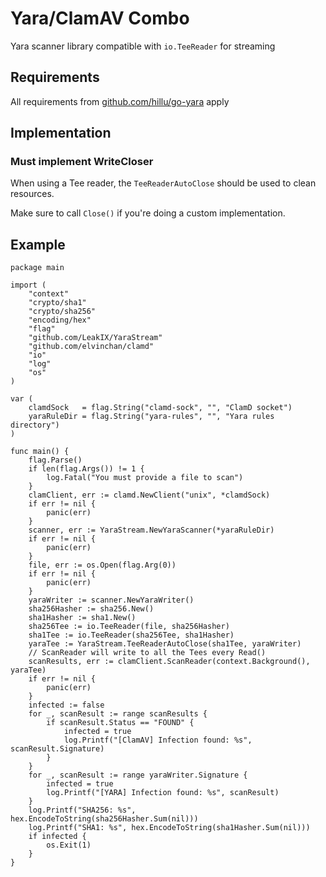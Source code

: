 # Yara/ClamAV Combo

Yara scanner library compatible with `io.TeeReader` for streaming

## Requirements

All requirements from [github.com/hillu/go-yara](https://github.com/hillu/go-yara) apply

## Implementation

### Must implement WriteCloser

When using a Tee reader, the `TeeReaderAutoClose` should be used to clean resources.

Make sure to call `Close()` if you're doing a custom implementation.

## Example

```golang
package main

import (
	"context"
	"crypto/sha1"
	"crypto/sha256"
	"encoding/hex"
	"flag"
	"github.com/LeakIX/YaraStream"
	"github.com/elvinchan/clamd"
	"io"
	"log"
	"os"
)

var (
	clamdSock   = flag.String("clamd-sock", "", "ClamD socket")
	yaraRuleDir = flag.String("yara-rules", "", "Yara rules directory")
)

func main() {
	flag.Parse()
	if len(flag.Args()) != 1 {
		log.Fatal("You must provide a file to scan")
	}
	clamClient, err := clamd.NewClient("unix", *clamdSock)
	if err != nil {
		panic(err)
	}
	scanner, err := YaraStream.NewYaraScanner(*yaraRuleDir)
	if err != nil {
		panic(err)
	}
	file, err := os.Open(flag.Arg(0))
	if err != nil {
		panic(err)
	}
	yaraWriter := scanner.NewYaraWriter()
	sha256Hasher := sha256.New()
	sha1Hasher := sha1.New()
	sha256Tee := io.TeeReader(file, sha256Hasher)
	sha1Tee := io.TeeReader(sha256Tee, sha1Hasher)
	yaraTee := YaraStream.TeeReaderAutoClose(sha1Tee, yaraWriter)
	// ScanReader will write to all the Tees every Read()
	scanResults, err := clamClient.ScanReader(context.Background(), yaraTee)
	if err != nil {
		panic(err)
	}
	infected := false
	for _, scanResult := range scanResults {
		if scanResult.Status == "FOUND" {
			infected = true
			log.Printf("[ClamAV] Infection found: %s", scanResult.Signature)
		}
	}
	for _, scanResult := range yaraWriter.Signature {
		infected = true
		log.Printf("[YARA] Infection found: %s", scanResult)
	}
	log.Printf("SHA256: %s", hex.EncodeToString(sha256Hasher.Sum(nil)))
	log.Printf("SHA1: %s", hex.EncodeToString(sha1Hasher.Sum(nil)))
	if infected {
		os.Exit(1)
	}
}
```
